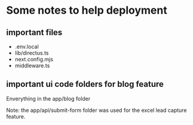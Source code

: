 # Some notes to help deployment

## important files
- .env.local
- lib/directus.ts
- next.config.mjs
- middleware.ts

## important ui code folders for blog feature
Enverything in the app/blog folder

Note: the app/api/submit-form folder was used for the excel lead capture feature.
